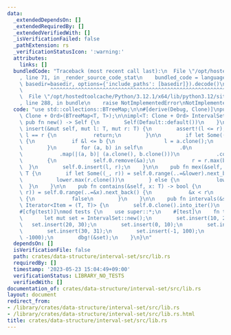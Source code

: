 ```yaml
---
data:
  _extendedDependsOn: []
  _extendedRequiredBy: []
  _extendedVerifiedWith: []
  _isVerificationFailed: false
  _pathExtension: rs
  _verificationStatusIcon: ':warning:'
  attributes:
    links: []
  bundledCode: "Traceback (most recent call last):\n  File \"/opt/hostedtoolcache/Python/3.12.1/x64/lib/python3.12/site-packages/onlinejudge_verify/documentation/build.py\"\
    , line 71, in _render_source_code_stat\n    bundled_code = language.bundle(stat.path,\
    \ basedir=basedir, options={'include_paths': [basedir]}).decode()\n          \
    \         ^^^^^^^^^^^^^^^^^^^^^^^^^^^^^^^^^^^^^^^^^^^^^^^^^^^^^^^^^^^^^^^^^^^^^^^^^^^^^^^^^\n\
    \  File \"/opt/hostedtoolcache/Python/3.12.1/x64/lib/python3.12/site-packages/onlinejudge_verify/languages/rust.py\"\
    , line 288, in bundle\n    raise NotImplementedError\nNotImplementedError\n"
  code: "use std::collections::BTreeMap;\n\n#[derive(Debug, Clone)]\npub struct IntervalSet<T:\
    \ Clone + Ord>(BTreeMap<T, T>);\n\nimpl<T: Clone + Ord> IntervalSet<T> {\n   \
    \ pub fn new() -> Self {\n        Self(Default::default())\n    }\n\n    pub fn\
    \ insert(&mut self, mut l: T, mut r: T) {\n        assert!(l <= r);\n        if\
    \ l == r {\n            return;\n        }\n\n        if let Some((a, b)) = self.0.range(..=&l).next_back()\
    \ {\n            if &l <= b {\n                l = a.clone();\n            }\n\
    \        }\n        for (a, b) in self\n            .0\n            .range(&l..=&r)\n\
    \            .map(|(a, b)| (a.clone(), b.clone()))\n            .collect::<Vec<_>>()\n\
    \        {\n            self.0.remove(&a);\n            r = r.max(b);\n      \
    \  }\n        self.0.insert(l, r);\n    }\n\n    pub fn mex(&self, lower: T) ->\
    \ T {\n        if let Some((_, r)) = self.0.range(..=&lower).next_back() {\n \
    \           lower.max(r.clone())\n        } else {\n            lower\n      \
    \  }\n    }\n\n    pub fn contains(&self, x: T) -> bool {\n        if let Some((_,\
    \ r)) = self.0.range(..=&x).next_back() {\n            &x < r\n        } else\
    \ {\n            false\n        }\n    }\n\n    pub fn intervals(&self) -> impl\
    \ Iterator<Item = (T, T)> {\n        self.0.clone().into_iter()\n    }\n}\n\n\
    #[cfg(test)]\nmod tests {\n    use super::*;\n    #[test]\n    fn test() {\n \
    \       let mut set = IntervalSet::new();\n        set.insert(10, 20);\n     \
    \   set.insert(20, 30);\n        set.insert(0, 10);\n        set.insert(31, 40);\n\
    \        set.insert(30, 31);\n        set.insert(-1, 100);\n        set.insert(-1000,\
    \ -1000);\n        dbg!(&set);\n    }\n}\n"
  dependsOn: []
  isVerificationFile: false
  path: crates/data-structure/interval-set/src/lib.rs
  requiredBy: []
  timestamp: '2023-05-23 15:04:49+09:00'
  verificationStatus: LIBRARY_NO_TESTS
  verifiedWith: []
documentation_of: crates/data-structure/interval-set/src/lib.rs
layout: document
redirect_from:
- /library/crates/data-structure/interval-set/src/lib.rs
- /library/crates/data-structure/interval-set/src/lib.rs.html
title: crates/data-structure/interval-set/src/lib.rs
---
```


